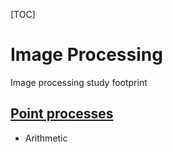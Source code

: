 [TOC]

# Image Processing
Image processing study footprint

## [Point processes](/Docs/Point%20processes.md)
- Arithmetic
